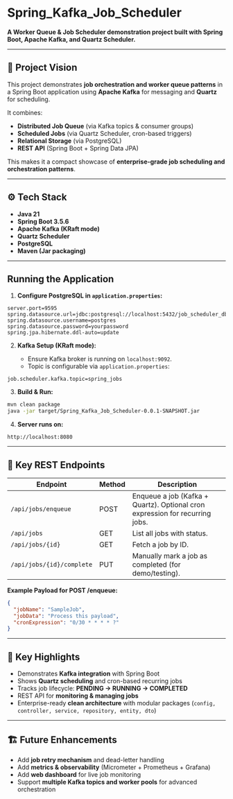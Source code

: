 # Spring_Kafka_Job_Scheduler

**A Worker Queue & Job Scheduler demonstration project built with Spring Boot, Apache Kafka, and Quartz Scheduler.**

---

## 🚀 Project Vision

This project demonstrates **job orchestration and worker queue patterns** in a Spring Boot application using **Apache Kafka** for messaging and **Quartz** for scheduling.

It combines:

* **Distributed Job Queue** (via Kafka topics & consumer groups)
* **Scheduled Jobs** (via Quartz Scheduler, cron-based triggers)
* **Relational Storage** (via PostgreSQL)
* **REST API** (Spring Boot + Spring Data JPA)

This makes it a compact showcase of **enterprise-grade job scheduling and orchestration patterns**.

---

## ⚙️ Tech Stack

* **Java 21**
* **Spring Boot 3.5.6**
* **Apache Kafka (KRaft mode)**
* **Quartz Scheduler**
* **PostgreSQL**
* **Maven (Jar packaging)**

---

## Running the Application

1. **Configure PostgreSQL in `application.properties`:**

```properties
server.port=9595
spring.datasource.url=jdbc:postgresql://localhost:5432/job_scheduler_db
spring.datasource.username=postgres
spring.datasource.password=yourpassword
spring.jpa.hibernate.ddl-auto=update
```

2. **Kafka Setup (KRaft mode):**

   * Ensure Kafka broker is running on `localhost:9092`.
   * Topic is configurable via `application.properties`:

```properties
job.scheduler.kafka.topic=spring_jobs
```

3. **Build & Run:**

```bash
mvn clean package
java -jar target/Spring_Kafka_Job_Scheduler-0.0.1-SNAPSHOT.jar
```

4. **Server runs on:**

```
http://localhost:8080
```

---

## 🎯 Key REST Endpoints

| Endpoint                  | Method | Description                                                                  |
| ------------------------- | ------ | ---------------------------------------------------------------------------- |
| `/api/jobs/enqueue`       | POST   | Enqueue a job (Kafka + Quartz). Optional cron expression for recurring jobs. |
| `/api/jobs`               | GET    | List all jobs with status.                                                   |
| `/api/jobs/{id}`          | GET    | Fetch a job by ID.                                                           |
| `/api/jobs/{id}/complete` | PUT    | Manually mark a job as completed (for demo/testing).                         |

**Example Payload for POST /enqueue:**

```json
{
  "jobName": "SampleJob",
  "jobData": "Process this payload",
  "cronExpression": "0/30 * * * * ?"
}
```

---

## 🎯 Key Highlights

* Demonstrates **Kafka integration** with Spring Boot
* Shows **Quartz scheduling** and cron-based recurring jobs
* Tracks job lifecycle: **PENDING → RUNNING → COMPLETED**
* REST API for **monitoring & managing jobs**
* Enterprise-ready **clean architecture** with modular packages (`config, controller, service, repository, entity, dto`)

---

## 🏗️ Future Enhancements

* Add **job retry mechanism** and dead-letter handling
* Add **metrics & observability** (Micrometer + Prometheus + Grafana)
* Add **web dashboard** for live job monitoring
* Support **multiple Kafka topics and worker pools** for advanced orchestration
